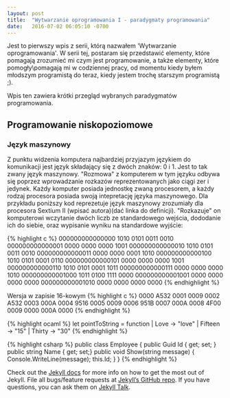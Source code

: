 ```yaml
---
layout: post
title:  "Wytwarzanie oprogramowania I - paradygmaty programowania"
date:   2016-07-02 06:05:10 -0700
---
```


Jest to pierwszy wpis z serii, którą nazwałem 'Wytwarzanie oprogramowania'. W serii tej, postaram się przedstawić elementy, które pomagają zrozumieć mi czym jest programowanie, a także elementy, które pomogły\pomagają mi w codziennej pracy, od momentu kiedy byłem młodszym programistą do teraz, kiedy jestem trochę starszym programistą ;).

Wpis ten zawiera krótki przegląd wybranych paradygmatów programowania.

## Programowanie niskopoziomowe
### Język maszynowy
Z punktu widzenia komputera najbardziej przyjazym językiem do komunikacji jest język składający się z dwóch znaków: 0 i 1. Jest to tak zwany język maszynowy. "Rozmowa" z komputerem w tym języku odbywa się poprzez wprowadzanie rozkazów reprezentowanych jako ciągi zer i jedynek. Każdy komputer posiada jednostkę zwaną procesorem, a każdy rodzaj procesora posiada swoją intepretację języka maszynowego. Dla przykładu poniższy kod reprezetuje język maszynowy zrozumiały dla procesora Sextium II (wpisać autora)(dać linka do definicji). "Rozkazuje" on komputerowi wczytanie dwóch liczb ze standardowego wejścia, dododanie ich do siebie, oraz wypisanie wyniku na standardowe wyjście:

{% highlight c %}
000000000000000 1010 0101 0011 0010
000000000000001 0000 0000 0000 1001
000000000000010 1010 0101 0011 0010
000000000000011 0000 0000 0001 1010
000000000000100 1010 0101 0001 0110
000000000000101 0000 0000 0000 1001
000000000000110 1010 0101 0001 1011
000000000000111 0000 0000 0000 1010
000000000001000 1011 0100 1111 0000
000000000001001 0000 0000 0000 0000
000000000001010 0000 0000 0000 0000
{% endhighlight %}

Wersja w zapisie 16-kowym
{% highlight c %}
0000 A532
0001 0009
0002 A532
0003 000A
0004 9516
0005 0009
0006 951B
0007 000A
0008 4F00
0009 0000
000A 0000
{% endhighlight %}

{% highlight ocaml %}
let pointToString = function
    | Love -> "love"
    | Fifteen -> "15"
| Thirty -> "30"
{% endhighlight %}

{% highlight csharp %}
public class Employee
{
	public Guid Id { get; set; }
	public string Name { get; set;}
	public void Show(string message)
	{
		Console.WriteLine(message);
		this.Id;
	}
}
{% endhighlight %}

Check out the [Jekyll docs][jekyll-docs] for more info on how to get the most out of Jekyll. File all bugs/feature requests at [Jekyll’s GitHub repo][jekyll-gh]. If you have questions, you can ask them on [Jekyll Talk][jekyll-talk].

[jekyll-docs]: http://jekyllrb.com/docs/home
[jekyll-gh]:   https://github.com/jekyll/jekyll
[jekyll-talk]: https://talk.jekyllrb.com/
